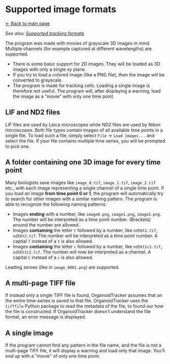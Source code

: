 # Supported image formats
[← Back to main page](INDEX.md)

*See also: [Supported tracking formats](TRACKING_FORMATS.md)*

The program was made with movies of grayscale 3D images in mind. Multiple channels (for example captured at different wavelengths) are supported.

* There is some basic support for 2D images. They will be loaded as 3D images with only a single xy plane.
* If you try to load a colored image (like a PNG file), then the image will be converted to grayscale.
* The program is made for tracking cells. Loading a single image is therefore not useful. The program will, after displaying a warning, load the image as a "movie" with only one time point.

## LIF and ND2 files
LIF files are used by Leica microscopes while ND2 files are used by Nikon microscopes. Both file types contain images of all available time points in a single file. To load such a file, simply select `File` -> `Load images...` and select the file. If your file contains multiple time series, you will be prompted to pick one.

## A folder containing one 3D image for every time point
Many biologists save images like `image_0.tif`, `image_1.tif`, `image_2.tif` etc., with each image representing a single channel of a single time point. If you load an image **from time point 0 or 1**, the program will automatically try to search for other images with a similar naming pattern. The program is able to recognize the following naming patterns:

* Images **ending** with a number, like `image0.png`, `image1.png`, `image2.png`. The number will be interpreted as a time point number. (Brackets) around the number are allowed.
* Images **containing** the letter `t` followed by a number, like `nd56t1.tif`, `nd56t2.tif`. The number will be interpreted as a time point number. A captial `T` instead of a `t` is also allowed.
* Images **containing** the letter `c` followed by a number, like `nd56t1c1.tif`, `nd56t1c2.tif`. The number will now be interpreted as a channel. A capital `C` instead of a `c` is also allowed.

Leading zeroes (like in `image_0001.png`) are supported.

## A multi-page TIFF file
If instead only a single TIFF file is found, OrganoidTracker assumes that an the entire time-series is saved to that file. OrganoidTracker uses the `tifffile` Python package to read the metadata of the file, to found our how the file is constructed. If OrganoidTracker doesn't understand the file format, an error message is displayed.

## A single image
If the program cannot find any pattern in the file name, and the file is not a multi-page TIFF file, it will display a warning and load only that image. You'll end up with a "movie" of only one time point.
